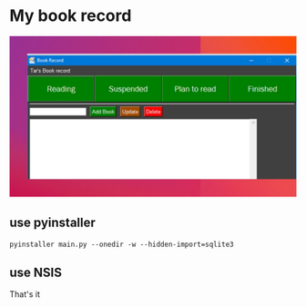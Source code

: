 # My book record

![Demo photo](./ui/assets/book_record_demo.jpg)


## use pyinstaller
```batch
pyinstaller main.py --onedir -w --hidden-import=sqlite3
```
## use NSIS

That's it
